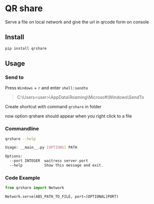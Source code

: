 # QR share

Serve a file on local network and give the url in qrcode form on console

## Install

```bash
pip install qrshare
```

## Usage

### Send to

Press `Windows` + `r` and enter `shell:sendto`

> C:\Users\<user>\AppData\Roaming\Microsoft\Windows\SendTo

Create shortcut with command `qrshare` in folder

now option qrshare should appear when you right click to a file

### Commandline

```bash
qrshare --help
```

```bash
Usage: __main__.py [OPTIONS] PATH

Options:
  --port INTEGER  waitress server port
  --help          Show this message and exit.
```

### Code Example

```python
from qrshare import Network

Network.serve(ABS_PATH_TO_FILE, port=[OPTIONAL]PORT)
```
